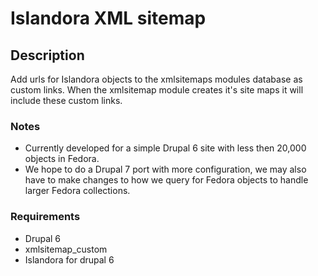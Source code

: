 # Islandora XML sitemap

## Description
Add urls for Islandora objects to the xmlsitemaps modules database as custom links.  When the xmlsitemap module creates it's site maps it will include these custom links.

### Notes

* Currently developed for a simple Drupal 6 site with less then 20,000 objects in Fedora.  
* We hope to do a Drupal 7 port with more configuration, we may also have to make changes to how we query for Fedora objects to handle larger Fedora collections.

### Requirements

* Drupal 6
* xmlsitemap_custom
* Islandora for drupal 6 


